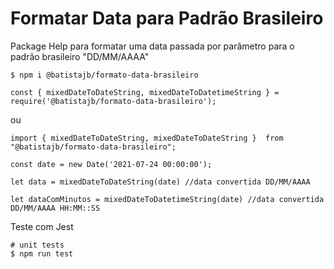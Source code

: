 # Formatar Data para Padrão Brasileiro
Package Help para formatar uma data passada por parâmetro para o padrão brasileiro "DD/MM/AAAA"


```
$ npm i @batistajb/formato-data-brasileiro

```

```
const { mixedDateToDateString, mixedDateToDatetimeString } = require('@batistajb/formato-data-brasileiro');
```
ou 
```
import { mixedDateToDateString, mixedDateToDateString }  from "@batistajb/formato-data-brasileiro";
```

```
const date = new Date('2021-07-24 00:00:00');

let data = mixedDateToDateString(date) //data convertida DD/MM/AAAA

let dataComMinutos = mixedDateToDatetimeString(date) //data convertida DD/MM/AAAA HH:MM::SS
```

Teste com Jest

```
# unit tests
$ npm run test
```
